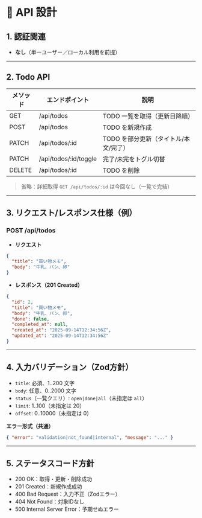 # 🔌 API 設計

## 1. 認証関連

* **なし**（単一ユーザー／ローカル利用を前提）

---

## 2. Todo API

| メソッド   | エンドポイント                | 説明                     |
| ------ | ---------------------- | ---------------------- |
| GET    | /api/todos             | TODO 一覧を取得（更新日降順）      |
| POST   | /api/todos             | TODO を新規作成             |
| PATCH  | /api/todos/\:id        | TODO を部分更新（タイトル/本文/完了） |
| PATCH  | /api/todos/\:id/toggle | 完了/未完をトグル切替            |
| DELETE | /api/todos/\:id        | TODO を削除               |

> 省略：詳細取得 `GET /api/todos/:id` は今回なし（一覧で完結）

---

## 3. リクエスト/レスポンス仕様（例）

### POST /api/todos

* **リクエスト**

```json
{
  "title": "買い物メモ",
  "body": "牛乳、パン、卵"
}
```

* **レスポンス（201 Created）**

```json
{
  "id": 2,
  "title": "買い物メモ",
  "body": "牛乳、パン、卵",
  "done": false,
  "completed_at": null,
  "created_at": "2025-09-14T12:34:56Z",
  "updated_at": "2025-09-14T12:34:56Z"
}
```

---

## 4. 入力バリデーション（Zod方針）

* `title`: 必須、1..200 文字
* `body`: 任意、0..2000 文字
* `status`（一覧クエリ）: `open|done|all`（未指定は `all`）
* `limit`: 1..100（未指定は 20）
* `offset`: 0..10000（未指定は 0）

**エラー形式（共通）**

```json
{ "error": "validation|not_found|internal", "message": "..." }
```

---

## 5. ステータスコード方針

* 200 OK：取得・更新・削除成功
* 201 Created：新規作成成功
* 400 Bad Request：入力不正（Zodエラー）
* 404 Not Found：対象IDなし
* 500 Internal Server Error：予期せぬエラー
